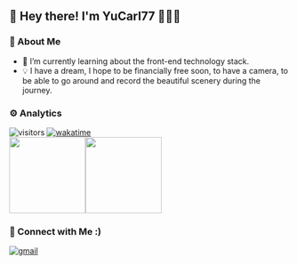 <!-- 
- 🔭 I’m currently working on ...
- 👯 I’m looking to collaborate on ...
- 🤔 I’m looking for help with ...
- 💬 Ask me about ...
- 📫 How to reach me: ...
- 😄 Pronouns: ...
- ⚡ Fun fact: ...
-->
## 👋 Hey there! I'm YuCarl77 🧑🏻‍💻

### 👨 About Me

- 🌱 I’m currently learning about the front-end technology stack.
- 💡 I have a dream, I hope to be financially free soon, to have a camera, to be able to go around and record the beautiful scenery during the journey.

### ⚙️ Analytics

![visitors](https://visitor-badge.glitch.me/badge?page_id=YuCarl77.readme) [![wakatime](https://wakatime.com/badge/user/e2663cf7-29c1-48be-94d7-49d8dc6e7bd0.svg)](https://wakatime.com/@e2663cf7-29c1-48be-94d7-49d8dc6e7bd0)
<br/>
<img height="137px" src="https://github-readme-stats.vercel.app/api?username=yucarl77&show_icons=true&hide_title=true&hide_border=true&include_all_commits=true&line_height=21" /><img height="137px" src="https://github-readme-stats.vercel.app/api/top-langs/?username=yucarl77&layout=compact&hide_title=true&hide_border=true&locale=cn" />

### 🤝 Connect with Me :)

[![gmail](https://img.shields.io/badge/-yucarl77.me@gmail.com-D14836?style=flat-square&logo=Gmail&logoColor=white)](mailto:yucarl77.me@gmail.com)
